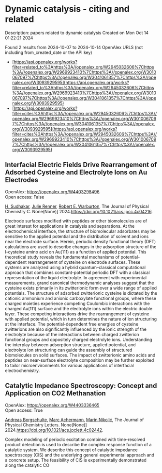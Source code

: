 # Dynamic catalysis - citing and related
Description: papers related to dynamic catalysis
Created on Mon Oct 14 01:22:21 2024

Found 2 results from 2024-10-07 to 2024-10-14
OpenAlex URLS (not including from_created_date or the API key)
- [https://api.openalex.org/works?filter=related_to%3Ahttps%3A//openalex.org/W2945032606%7Chttps%3A//openalex.org/W2969923410%7Chttps%3A//openalex.org/W3010067097%7Chttps%3A//openalex.org/W3041061357%7Chttps%3A//openalex.org/W3093929595](https://api.openalex.org/works?filter=related_to%3Ahttps%3A//openalex.org/W2945032606%7Chttps%3A//openalex.org/W2969923410%7Chttps%3A//openalex.org/W3010067097%7Chttps%3A//openalex.org/W3041061357%7Chttps%3A//openalex.org/W3093929595)
- [https://api.openalex.org/works?filter=cites%3Ahttps%3A//openalex.org/W2945032606%7Chttps%3A//openalex.org/W2969923410%7Chttps%3A//openalex.org/W3010067097%7Chttps%3A//openalex.org/W3041061357%7Chttps%3A//openalex.org/W3093929595](https://api.openalex.org/works?filter=cites%3Ahttps%3A//openalex.org/W2945032606%7Chttps%3A//openalex.org/W2969923410%7Chttps%3A//openalex.org/W3010067097%7Chttps%3A//openalex.org/W3041061357%7Chttps%3A//openalex.org/W3093929595)

## Interfacial Electric Fields Drive Rearrangement of Adsorbed Cysteine and Electrolyte Ions on Au Electrodes   

OpenAlex: https://openalex.org/W4403298496    
Open access: False
    
[H. Sudhakar](https://openalex.org/A5029388830), [Julie Renner](https://openalex.org/A5008988786), [Robert E. Warburton](https://openalex.org/A5037300903), The Journal of Physical Chemistry C. None(None)] 2024.https://doi.org/10.1021/acs.jpcc.4c04216.
    
Electrode surfaces modified with peptides or other biomolecules are of great interest for applications in catalysis and separations. At the electrochemical interface, the structure of biomolecular adsorbates may be sensitive to the applied potential and the distribution of solvent and ions near the electrode surface. Herein, periodic density functional theory (DFT) calculations are used to describe changes in the adsorption structure of the l-cysteine amino acid on Au(111) as a function of applied potential. This theoretical study reveals the fundamental mechanisms of potential-dependent rearrangement of cysteine on electrode surfaces. These systems are analyzed using a hybrid quantum–classical computational approach that combines constant-potential periodic DFT with a classical representation of the liquid electrolyte. In agreement with experimental measurements, grand canonical thermodynamic analyses suggest that the cysteine exists primarily in its zwitterionic form over a wide range of applied potentials. The structure of adsorbed zwitterionic cysteine is dictated by the cationic ammonium and anionic carboxylate functional groups, where these charged moieties experience competing Coulombic interactions with the charged Au(111) surface and the electrolyte ions within the electric double layer. These competing interactions drive the rearrangement of cysteine with applied potential, which in turn determines the nature of ion structuring at the interface. The potential-dependent free energies of cysteine zwitterions are also significantly influenced by the ionic strength of the electrolyte because of the interactions between charged zwitterion functional groups and oppositely charged electrolyte ions. Understanding the interplay between adsorption structure, applied potential, and electrolyte ion structuring can guide the assembly of structured biomolecules on solid surfaces. The impact of zwitterionic amino acids and peptides on near-surface electrolyte composition may be further exploited to tailor microenvironments for various applications of interfacial electrochemistry.    

    

## Catalytic Impedance Spectroscopy: Concept and Application on CO2 Methanation   

OpenAlex: https://openalex.org/W4403336465    
Open access: True
    
[Andreas Borgschulte](https://openalex.org/A5088521783), [Marc Achermann](https://openalex.org/A5077391563), [Marin Nikolić](https://openalex.org/A5029742679), The Journal of Physical Chemistry Letters. None(None)] 2024.https://doi.org/10.1021/acs.jpclett.4c02442.
    
Complex modeling of periodic excitation combined with time-resolved product detection is used to describe the complex response function of a catalytic system. We describe this concept of catalytic impedance spectroscopy (CIS) and the underlying general experimental approach and a concrete setup. The feasibility of CIS is experimentally demonstrated along the catalytic CO    

    
